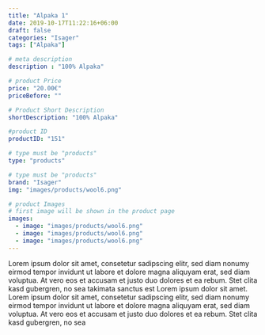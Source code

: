 ```yaml
---
title: "Alpaka 1"
date: 2019-10-17T11:22:16+06:00
draft: false
categories: "Isager"
tags: ["Alpaka"]

# meta description
description : "100% Alpaka"

# product Price
price: "20.00€"
priceBefore: ""

# Product Short Description
shortDescription: "100% Alpaka"

#product ID
productID: "151"

# type must be "products"
type: "products"

# type must be "products"
brand: "Isager"
img: "images/products/wool6.png"   

# product Images
# first image will be shown in the product page
images:
  - image: "images/products/wool6.png"
  - image: "images/products/wool6.png"
  - image: "images/products/wool6.png"
---
```


Lorem ipsum dolor sit amet, consetetur sadipscing elitr, sed diam nonumy eirmod tempor invidunt ut labore et dolore magna aliquyam erat, sed diam voluptua. At vero eos et accusam et justo duo dolores et ea rebum. Stet clita kasd gubergren, no sea takimata sanctus est Lorem ipsum dolor sit amet. Lorem ipsum dolor sit amet, consetetur sadipscing elitr, sed diam nonumy eirmod tempor invidunt ut labore et dolore magna aliquyam erat, sed diam voluptua. At vero eos et accusam et justo duo dolores et ea rebum. Stet clita kasd gubergren, no sea 
